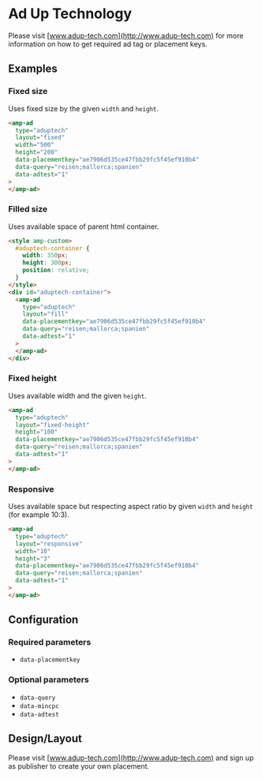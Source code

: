 <!---
Copyright 2016 The AMP HTML Authors. All Rights Reserved.

Licensed under the Apache License, Version 2.0 (the "License");
you may not use this file except in compliance with the License.
You may obtain a copy of the License at

      http://www.apache.org/licenses/LICENSE-2.0

Unless required by applicable law or agreed to in writing, software
distributed under the License is distributed on an "AS-IS" BASIS,
WITHOUT WARRANTIES OR CONDITIONS OF ANY KIND, either express or implied.
See the License for the specific language governing permissions and
limitations under the License.
-->

# Ad Up Technology

Please visit [www.adup-tech.com](http://www.adup-tech.com) for more information
on how to get required ad tag or placement keys.

## Examples

### Fixed size

Uses fixed size by the given `width` and `height`.

```html
<amp-ad
  type="aduptech"
  layout="fixed"
  width="500"
  height="200"
  data-placementkey="ae7906d535ce47fbb29fc5f45ef910b4"
  data-query="reisen;mallorca;spanien"
  data-adtest="1"
>
</amp-ad>
```

### Filled size

Uses available space of parent html container.

```html
<style amp-custom>
  #aduptech-container {
    width: 350px;
    height: 300px;
    position: relative;
  }
</style>
<div id="aduptech-container">
  <amp-ad
    type="aduptech"
    layout="fill"
    data-placementkey="ae7906d535ce47fbb29fc5f45ef910b4"
    data-query="reisen;mallorca;spanien"
    data-adtest="1"
  >
  </amp-ad>
</div>
```

### Fixed height

Uses available width and the given `height`.

```html
<amp-ad
  type="aduptech"
  layout="fixed-height"
  height="100"
  data-placementkey="ae7906d535ce47fbb29fc5f45ef910b4"
  data-query="reisen;mallorca;spanien"
  data-adtest="1"
>
</amp-ad>
```

### Responsive

Uses available space but respecting aspect ratio by given `width` and `height`
(for example 10:3).

```html
<amp-ad
  type="aduptech"
  layout="responsive"
  width="10"
  height="3"
  data-placementkey="ae7906d535ce47fbb29fc5f45ef910b4"
  data-query="reisen;mallorca;spanien"
  data-adtest="1"
>
</amp-ad>
```

## Configuration

### Required parameters

- `data-placementkey`

### Optional parameters

- `data-query`
- `data-mincpc`
- `data-adtest`

## Design/Layout

Please visit [www.adup-tech.com](http://www.adup-tech.com) and sign up as
publisher to create your own placement.
